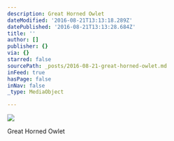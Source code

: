 ```yaml
---
description: Great Horned Owlet
dateModified: '2016-08-21T13:13:18.289Z'
datePublished: '2016-08-21T13:13:28.684Z'
title: ''
author: []
publisher: {}
via: {}
starred: false
sourcePath: _posts/2016-08-21-great-horned-owlet.md
inFeed: true
hasPage: false
inNav: false
_type: MediaObject

---
```

![](https://the-grid-user-content.s3-us-west-2.amazonaws.com/6b1f4121-2ebd-492c-b45e-af94461e07fa.jpg)

Great Horned Owlet